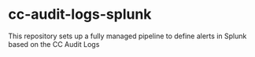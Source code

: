# cc-audit-logs-splunk
This repository sets up a fully managed pipeline to define alerts in Splunk based on the CC Audit Logs
